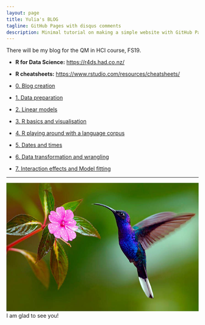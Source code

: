```yaml
---
layout: page
title: Yulia's BLOG
tagline: GitHub Pages with disqus comments
description: Minimal tutorial on making a simple website with GitHub Pages
---
```


There will be my blog for the QM in HCI course, FS19.
- **R for Data Science:** <https://r4ds.had.co.nz/>
- **R cheatsheets:** <https://www.rstudio.com/resources/cheatsheets/>

- [0. Blog creation](pages/0blog.html)
- [1. Data preparation](pages/1blog.html)
- [2. Linear models](pages/2blog.html)
- [3. R basics and visualisation](pages/3blog.html)
- [4. R playing around with a language corpus](pages/4blog.html)
- [5. Dates and times](pages/5blog.html)
- [6. Data transformation and wrangling](pages/6blog.html)
- [7. Interaction effects and Model fitting](pages/7blog.html)

---
![Picture](images/bird.jpg)
I am glad to see you!
